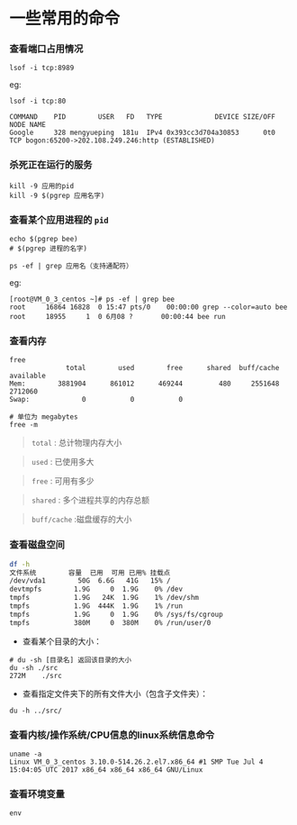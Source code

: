 # 一些常用的命令

### 查看端口占用情况

```
lsof -i tcp:8989
```

eg: 

```
lsof -i tcp:80

COMMAND    PID        USER   FD   TYPE             DEVICE SIZE/OFF NODE NAME
Google     328 mengyueping  181u  IPv4 0x393cc3d704a30853      0t0  TCP bogon:65200->202.108.249.246:http (ESTABLISHED)
```


### 杀死正在运行的服务

```
kill -9 应用的pid
kill -9 $(pgrep 应用名字)
```

### 查看某个应用进程的 `pid`

```
echo $(pgrep bee)
# $(pgrep 进程的名字)

ps -ef | grep 应用名（支持通配符）
```
eg: 
```
[root@VM_0_3_centos ~]# ps -ef | grep bee
root     16864 16828  0 15:47 pts/0    00:00:00 grep --color=auto bee
root     18955     1  0 6月08 ?       00:00:44 bee run
```


### 查看内存

```
free
              total        used        free      shared  buff/cache   available
Mem:        3881904      861012      469244         480     2551648     2712060
Swap:             0           0           0
```

```
# 单位为 megabytes
free -m
```

> `total` : 总计物理内存大小

> `used` : 已使用多大

> `free` : 可用有多少

> `shared` : 多个进程共享的内存总额

> `buff/cache` :磁盘缓存的大小


### 查看磁盘空间

```bash
df -h
文件系统        容量  已用  可用 已用% 挂载点
/dev/vda1        50G  6.6G   41G   15% /
devtmpfs        1.9G     0  1.9G    0% /dev
tmpfs           1.9G   24K  1.9G    1% /dev/shm
tmpfs           1.9G  444K  1.9G    1% /run
tmpfs           1.9G     0  1.9G    0% /sys/fs/cgroup
tmpfs           380M     0  380M    0% /run/user/0
```

- 查看某个目录的大小：

```
# du -sh [目录名] 返回该目录的大小
du -sh ./src
272M	./src
```

- 查看指定文件夹下的所有文件大小（包含子文件夹）：

```
du -h ../src/
```

### 查看内核/操作系统/CPU信息的linux系统信息命令

```
uname -a
Linux VM_0_3_centos 3.10.0-514.26.2.el7.x86_64 #1 SMP Tue Jul 4 15:04:05 UTC 2017 x86_64 x86_64 x86_64 GNU/Linux
```


### 查看环境变量

```
env
```


